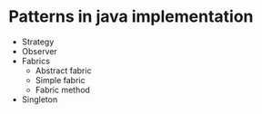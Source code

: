 # Patterns in java implementation

- Strategy
- Observer
- Fabrics
  - Abstract fabric
  - Simple fabric
  - Fabric method
- Singleton
